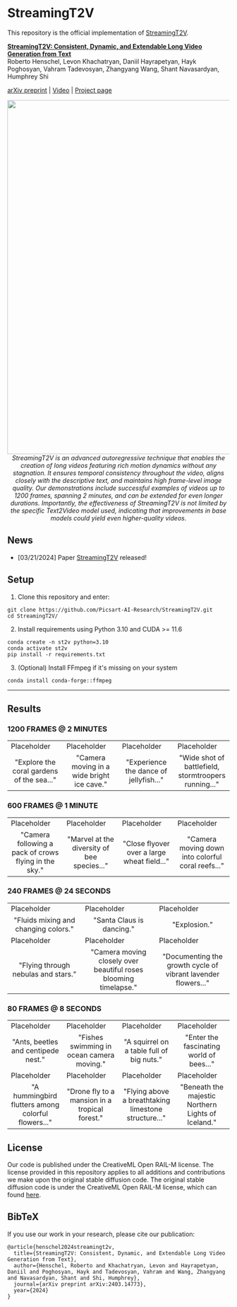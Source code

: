 

# StreamingT2V

This repository is the official implementation of [StreamingT2V](https://streamingt2v.github.io/).


**[StreamingT2V: Consistent, Dynamic, and Extendable Long Video Generation from Text](https://arxiv.org/abs/2403.14773)**
</br>
Roberto Henschel,
Levon Khachatryan,
Daniil Hayrapetyan,
Hayk Poghosyan,
Vahram Tadevosyan,
Zhangyang Wang, Shant Navasardyan, Humphrey Shi
</br>

[arXiv preprint](https://arxiv.org/abs/2403.14773) | [Video](https://twitter.com/i/status/1770909673463390414) | [Project page](https://streamingt2v.github.io/)


<p align="center">
<img src="__assets__/github/teaser/teaser_final.png" width="800px"/>  
<br>
<em>StreamingT2V is an advanced autoregressive technique that enables the creation of long videos featuring rich motion dynamics without any stagnation. It ensures temporal consistency throughout the video, aligns closely with the descriptive text, and maintains high frame-level image quality. Our demonstrations include successful examples of videos up to 1200 frames, spanning 2 minutes, and can be extended for even longer durations. Importantly, the effectiveness of StreamingT2V is not limited by the specific Text2Video model used, indicating that improvements in base models could yield even higher-quality videos.</em>
</p>

## News

* [03/21/2024] Paper [StreamingT2V](https://arxiv.org/abs/2403.14773) released!


## Setup



1. Clone this repository and enter:

``` shell
git clone https://github.com/Picsart-AI-Research/StreamingT2V.git
cd StreamingT2V/
```
2. Install requirements using Python 3.10 and CUDA >= 11.6
``` shell
conda create -n st2v python=3.10
conda activate st2v
pip install -r requirements.txt
```
3. (Optional) Install FFmpeg if it's missing on your system
``` shell
conda install conda-forge::ffmpeg
```



---  




## Results

### 1200 FRAMES @ 2 MINUTES
<table class="center">
<tr>
  <td>Placeholder</td>
  <td>Placeholder</td>
  <td>Placeholder</td>              
  <td>Placeholder</td>
</tr>
<tr>
  <td width=25% align="center">"Explore the coral gardens of the sea..."</td>
  <td width=25% align="center">"Camera moving in a wide bright ice cave."</td>
  <td width=25% align="center">"Experience the dance of jellyfish..."</td>
  <td width=25% align="center">"Wide shot of battlefield, stormtroopers running..."</td>
</tr>
</table>

### 600 FRAMES @ 1 MINUTE
<table>
<tr>
  <td>Placeholder</td>
  <td>Placeholder</td>
  <td>Placeholder</td>              
  <td>Placeholder</td>
</tr>
<tr>
  <td width=25% align="center">"Camera following a pack of crows flying in the sky."</td>
  <td width=25% align="center">"Marvel at the diversity of bee species..."</td>
  <td width=25% align="center">"Close flyover over a large wheat field..."</td>
  <td width=25% align="center">"Camera moving down into colorful coral reefs..."</td>
</tr>
</table>

### 240 FRAMES @ 24 SECONDS
<table>
<tr>
  <td>Placeholder</td>
  <td>Placeholder</td>
  <td>Placeholder</td>              
</tr>
<tr>
  <td width=25% align="center">"Fluids mixing and changing colors."</td>
  <td width=25% align="center">"Santa Claus is dancing."</td>
  <td width=25% align="center">"Explosion."</td>
</tr>
<tr>
  <td>Placeholder</td>
  <td>Placeholder</td>
  <td>Placeholder</td>              
</tr>
<tr>
  <td width=25% align="center">"Flying through nebulas and stars."</td>
  <td width=25% align="center">"Camera moving closely over beautiful roses blooming timelapse."</td>
  <td width=25% align="center">"Documenting the growth cycle of vibrant lavender flowers..."</td>
</tr>
</table>


### 80 FRAMES @ 8 SECONDS
<table>
<tr>
  <td>Placeholder</td>
  <td>Placeholder</td>
  <td>Placeholder</td>              
  <td>Placeholder</td>              
</tr>
<tr>
  <td width=25% align="center">"Ants, beetles and centipede nest."</td>
  <td width=25% align="center">"Fishes swimming in ocean camera moving."</td>
  <td width=25% align="center">"A squirrel on a table full of big nuts."</td>
  <td width=25% align="center">"Enter the fascinating world of bees..."</td>
</tr>
<tr>
  <td>Placeholder</td>
  <td>Placeholder</td>
  <td>Placeholder</td>              
  <td>Placeholder</td>              
</tr>
<tr>
  <td width=25% align="center">"A hummingbird flutters among colorful flowers..."</td>
  <td width=25% align="center">"Drone fly to a mansion in a tropical forest."</td>
  <td width=25% align="center">"Flying above a breathtaking limestone structure..."</td>
  <td width=25% align="center">"Beneath the majestic Northern Lights of Iceland."</td>
</tr>
</table>

## License
Our code is published under the CreativeML Open RAIL-M license. The license provided in this repository applies to all additions and contributions we make upon the original stable diffusion code. The original stable diffusion code is under the CreativeML Open RAIL-M license, which can found [here](https://github.com/CompVis/stable-diffusion/blob/main/LICENSE).


## BibTeX
If you use our work in your research, please cite our publication:
```
@article{henschel2024streamingt2v,
  title={StreamingT2V: Consistent, Dynamic, and Extendable Long Video Generation from Text},
  author={Henschel, Roberto and Khachatryan, Levon and Hayrapetyan, Daniil and Poghosyan, Hayk and Tadevosyan, Vahram and Wang, Zhangyang and Navasardyan, Shant and Shi, Humphrey},
  journal={arXiv preprint arXiv:2403.14773},
  year={2024}
}
```

